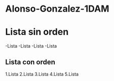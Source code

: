 # Alonso-Gonzalez-1DAM


# Lista sin orden
-Lista
-Lista
-Lista
-Lista

## Lista con orden
1.Lista
2.Lista
3.Lista
4.Lista
5.Lista
